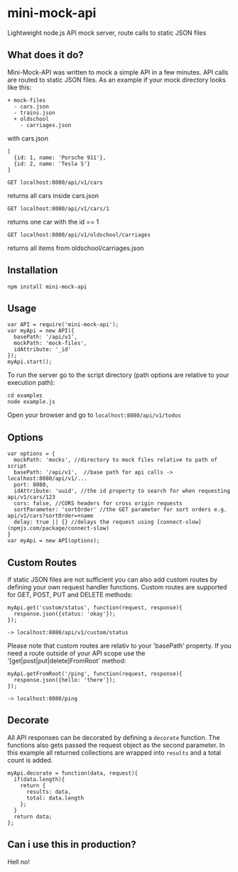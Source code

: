 # mini-mock-api
Lightweight node.js API mock server, route calls to static JSON files

## What does it do?

Mini-Mock-API was written to mock a simple API in a few minutes. API calls are routed to static JSON files.
As an example if your mock directory looks like this:
```
+ mock-files
  - cars.json
  - trains.json
  + oldschool
    - carriages.json
```

with cars.json
```
[
  {id: 1, name: 'Porsche 911'},
  {id: 2, name: 'Tesla S'}
]
```

`GET localhost:8080/api/v1/cars`

returns all cars inside cars.json

`GET localhost:8080/api/v1/cars/1`

returns one car with the id == 1

`GET localhost:8080/api/v1/oldschool/carriages`

returns all items from oldschool/carriages.json


## Installation

`npm install mini-mock-api`

## Usage

```
var API = require('mini-mock-api');
var myApi = new API({
  basePath: '/api/v1',
  mockPath: 'mock-files',
  idAttribute: '_id'
});
myApi.start();
```

To run the server go to the script directory (path options are relative to your execution path):
```
cd examples
node example.js
```

Open your browser and go to `localhost:8080/api/v1/todos`

## Options
```
var options = {
  mockPath: 'mocks', //directory to mock files relative to path of script
  basePath: '/api/v1',  //base path for api calls -> localhost:8080/api/v1/...
  port: 8080,
  idAttribute: 'uuid', //the id property to search for when requesting api/v1/cars/123
  cors: false, //CORS headers for cross origin requests
  sortParameter: 'sortOrder' //the GET parameter for sort orders e.g. api/v1/cars?sortOrder=+name
  delay: true || {} //delays the request using [connect-slow](npmjs.com/package/connect-slow)
}
var myApi = new API(options);
```

## Custom Routes

If static JSON files are not sufficient you can also add custom routes by defining your own request handler functions. Custom routes are supported for GET, POST, PUT and DELETE methods:
```
myApi.get('custom/status', function(request, response){
  response.json({status: 'okay'});
});
```

`-> localhost:8080/api/v1/custom/status`

Please note that custom routes are relativ to your 'basePath' property. If you need a route outside of your API scope use the '[get|post|put|delete]FromRoot' method:
```
myApi.getFromRoot('/ping', function(request, response){
  response.json({hello: 'there'});
});
```

`-> localhost:8080/ping`

## Decorate

All API responses can be decorated by defining a `decorate` function. The functions also gets passed the request object as the second parameter. In this example all returned collections are wrapped into `results` and a total count is added.

```
myApi.decorate = function(data, request){
  if(data.length){
    return {
      results: data,
      total: data.length
    };
  }
  return data;
};
```

## Can i use this in production?

Hell no!

